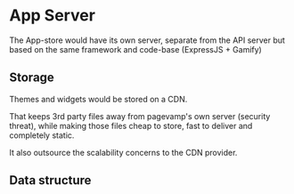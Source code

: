 # App Server #
The App-store would have its own server, separate from the API server but based on the same framework and code-base (ExpressJS + Gamify)

## Storage ##
Themes and widgets would be stored on a CDN.

That keeps 3rd party files away from pagevamp's own server (security threat), while making those files cheap to store, fast to deliver and completely static.

It also outsource the scalability concerns to the CDN provider.

## Data structure ##

